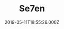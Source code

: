 ---
title: "Se7en"
year: 1995
date: 2019-05-11T18:55:26.000Z
permalink: /almanac/movies/2019-05-11-se7en/index.html
rating: 3
---